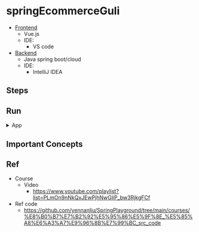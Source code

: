 # springEcommerceGuli

- [Frontend](https://github.com/yennanliu/SpringPlayground/tree/main/springEcommerceGuli/frontend)
    - Vue.js
    - IDE:
        - VS code
- [Backend](https://github.com/yennanliu/SpringPlayground/tree/main/springEcommerceGuli/backend)
    - Java spring boot/cloud
    - IDE:
        - IntelliJ IDEA

## Steps


## Run

<details>
<summary>App</summary>

```bash
#---------------------------
# Run app
#---------------------------

# build
mvn package

# run
java -jar <built_jar>
```

</details>

## Important Concepts

## Ref

- Course
    - Video
        - https://www.youtube.com/playlist?list=PLmOn9nNkQxJEwPjhNwGliP_bw3RjkgFCf
- Ref code
    - https://github.com/yennanliu/SpringPlayground/tree/main/courses/%E8%B0%B7%E7%B2%92%E5%95%86%E5%9F%8E_%E5%85%A8%E6%A3%A7%E9%96%8B%E7%99%BC_src_code
